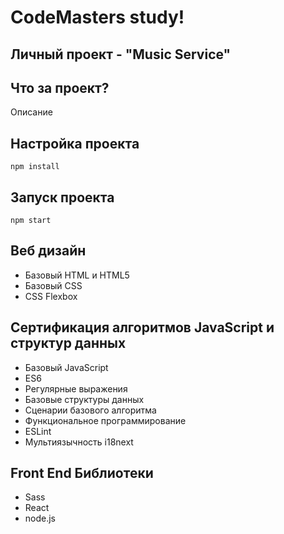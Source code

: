 # CodeMasters study!

## Личный проект - "Music Service"

## Что за проект?

Описание

## Настройка проекта

```
npm install
```

## Запуск проекта

```
npm start
```

## Веб дизайн
-   Базовый HTML и HTML5
-   Базовый CSS
-   CSS Flexbox

## Сертификация алгоритмов JavaScript и структур данных
-   Базовый JavaScript
-   ES6
-   Регулярные выражения
-   Базовые структуры данных
-   Сценарии базового алгоритма
-   Функциональное программирование
-   ESLint
-   Мультиязычность i18next

## Front End Библиотеки
-   Sass
-   React
-   node.js
